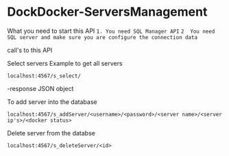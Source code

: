 # DockDocker-ServersManagement

What you need to start this API
`1. You need SQL Manager API`
`2  You need SQL server and make sure you are configure the connection data`

call's to this API

Select servers
Example to get all servers
```
localhost:4567/s_select/
```
-response JSON object

To add server into the database
```
localhost:4567/s_addServer/<username>/<password>/<server name>/<server ip's>/<docker status>
```


Delete server from the databse
```
localhost:4567/s_deleteServer/<id>
```
